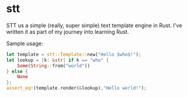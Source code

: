 # stt
STT us a simple (really, super simple) text template engine in Rust. I've written it as part of my journey into learning Rust. 

Sample usage: 
```rust
let template = stt::Template::new("Hello $who$!");
let lookup = |k: &str| if k == "who" {
    Some(String::from("world"))
} else {
    None
};
assert_eq!(template.render(&lookup),"Hello world!");
```

